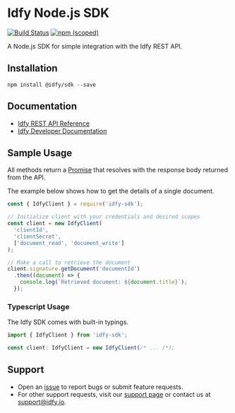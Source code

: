 # Idfy Node.js SDK
[![Build Status](https://travis-ci.org/idfy-io/idfy-sdk-node.svg?branch=master)](https://travis-ci.org/idfy-io/idfy-sdk-node) 
[![npm (scoped)](https://img.shields.io/npm/v/@idfy/sdk.svg)](https://www.npmjs.com/package/@idfy/sdk)

A Node.js SDK for simple integration with the Idfy REST API.

## Installation
	npm install @idfy/sdk --save 

## Documentation
- [Idfy REST API Reference](https://developer.idfy.io/api)
- [Idfy Developer Documentation](https://docs.idfy.io)


## Sample Usage
All methods return a [Promise](https://developer.mozilla.org/en-US/docs/Web/JavaScript/Reference/Global_Objects/Promise) that resolves with the response body returned from the API.

The example below shows how to get the details of a single document.
```javascript
const { IdfyClient } = require('idfy-sdk');

// Initialize client with your credentials and desired scopes
const client = new IdfyClient(
  'clientId',
  'clientSecret',
  ['document_read', 'document_write']
);

// Make a call to retrieve the document
client.signature.getDocument('documentId')
  .then((document) => {
    console.log(`Retrieved document: ${document.title}`);
  });
```

### Typescript Usage
The Idfy SDK comes with built-in typings.

```javascript
import { IdfyClient } from 'idfy-sdk';

const client: IdfyClient = new IdfyClient(/* ... /*);
```


## Support
- Open an [issue](https://github.com/idfy-io/idfy-sdk-node/issues) to report bugs or submit feature requests.
- For other support requests, visit our [support page](https://support.idfy.io) or contact us at [support@idfy.io](mailto:support@idfy.io).
